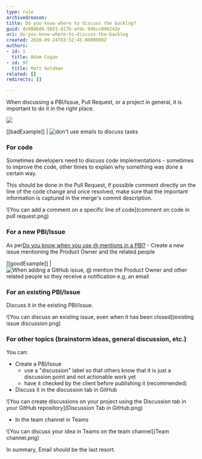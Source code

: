 ```yaml
---
type: rule
archivedreason: 
title: Do you know where to discuss the backlog?
guid: de9846d4-5b51-417b-afdc-946cc096243e
uri: do-you-know-where-to-discuss-the-backlog
created: 2020-09-24T03:52:45.0000000Z
authors:
- id: 1
  title: Adam Cogan
- id: 97
  title: Matt Goldman
related: []
redirects: []

---
```


When discussing a PBI/Issue, Pull Request, or a project in general, it is important to do it in the right place.

![](Kanban-on-Screen.jpg)

<!--endintro-->

[[badExample]]
| ![don't use emails to discuss tasks](bad-mention-pbi.jpg)
### For code

Sometimes developers need to discuss code implementations - sometimes to improve the code, other times to explain why something was done a certain way.

This should be done in the Pull Request, if possible comment directly on the line of the code change and once resolved, make sure that the important information is captured in the merge's commit description.

![You can add a comment on a specific line of code](comment on code in pull request.png)
### For a new PBI/Issue


As per[Do you know when you use @ mentions in a PBI?](/_layouts/15/FIXUPREDIRECT.ASPX?WebId=3dfc0e07-e23a-4cbb-aac2-e778b71166a2&TermSetId=07da3ddf-0924-4cd2-a6d4-a4809ae20160&TermId=efd6c91e-7cc5-4473-a299-9104c8fd6e0d) - Create a new issue mentioning the Product Owner and the related people



[[goodExample]]
| ![When adding a GitHub issue, @ mention the Product Owner and other related people so they receive a notification e.g, an email](Create-Issue.png)
### For an existing PBI/Issue

Discuss it in the existing PBI/Issue.

![You can discuss an existing issue, even when it has been closed](existing issue discussion.png)
### For other topics (brainstorm ideas, general discussion, etc.)

You can:

* Create a PBI/Issue
    * use a "discussion" label so that others know that it is just a discussion point and not actionable work yet
    * have it checked by the client before publishing it (recommended)
* Discuss it in the discussion tab in GitHub


![You can create discussions on your project using the Discussion tab in your GitHub repository](Discussion Tab in GitHub.png)
* In the team channel in Teams


![You can discuss your idea in Teams on the team channel](Team channel.png)

In summary, Email should be the last resort.
